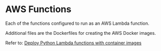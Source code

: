# AWS Functions

Each of the functions configured to run as an AWS Lambda function. 

Additional files are the Dockerfiles for creating the AWS Docker images.

Refer to: [Deploy Python Lambda functions with container images](https://docs.aws.amazon.com/lambda/latest/dg/python-image.html)
